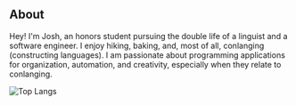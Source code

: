 ## About
Hey! I'm Josh, an honors student pursuing the double life of a linguist and a software engineer. I enjoy hiking, baking, and, most of all, conlanging (constructing languages). I am passionate about programming applications for organization, automation, and creativity, especially when they relate to conlanging.

![Top Langs](https://github-readme-stats.vercel.app/api/top-langs/?username=jrb7183&langs_count=7&theme=tokyonight&hide=Shell,Batchfile,Tcl)
<!--
**jrb7183/jrb7183** is a ✨ _special_ ✨ repository because its `README.md` (this file) appears on your GitHub profile.

Here are some ideas to get you started:

- 🔭 I’m currently working on ...
- 🌱 I’m currently learning ...
- 👯 I’m looking to collaborate on ...
- 🤔 I’m looking for help with ...
- 💬 Ask me about ...
- 📫 How to reach me: ...
- 😄 Pronouns: ...
- ⚡ Fun fact: ...
-->
